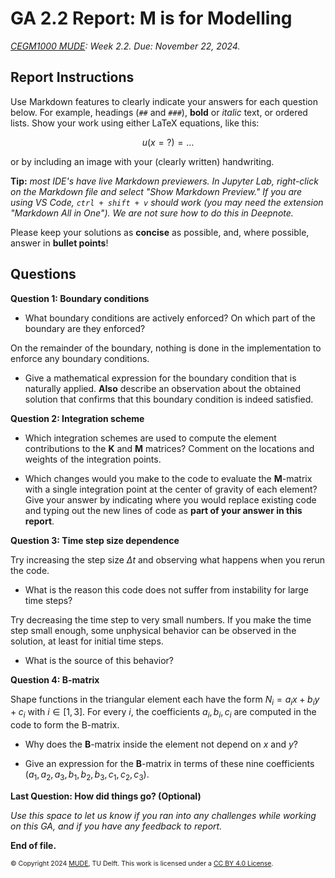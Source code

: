 # GA 2.2 Report: M is for Modelling

*[CEGM1000 MUDE](http://mude.citg.tudelft.nl/): Week 2.2. Due: November 22, 2024.*

## Report Instructions

Use Markdown features to clearly indicate your answers for each question below. For example, headings (`##` and `###`), **bold** or _italic_ text, or ordered lists. Show your work using either LaTeX equations, like this:

$$
u(x=?) = \dots
$$

or by including an image with your (clearly written) handwriting. 

**Tip:** _most IDE's have live Markdown previewers. In Jupyter Lab, right-click on the Markdown file and select "Show Markdown Preview." If you are using VS Code, `ctrl + shift + v` should work (you may need the extension "Markdown All in One"). We are not sure how to do this in Deepnote._

Please keep your solutions as **concise** as possible, and, where possible, answer in **bullet points**!

## Questions

**Question 1: Boundary conditions**
    
- What boundary conditions are actively enforced? On which part of the boundary are they enforced?
    
On the remainder of the boundary, nothing is done in the implementation to enforce any boundary conditions. 
    
- Give a mathematical expression for the boundary condition that is naturally applied. **Also** describe an observation about the obtained solution that confirms that this boundary condition is indeed satisfied.
    
**Question 2: Integration scheme**

-  Which integration schemes are used to compute the element contributions to the $\mathbf{K}$ and $\mathbf{M}$ matrices? Comment on the locations and weights of the integration points. 
    
- Which changes would you make to the code to evaluate the $\mathbf{M}$-matrix with a single integration point at the center of gravity of each element? Give your answer by indicating where you would replace existing code and typing out the new lines of code as **part of your answer in this report**.

**Question 3: Time step size dependence**

Try increasing the step size $\Delta t$ and observing what happens when you rerun the code. 
- What is the reason this code does not suffer from instability for large time steps? 

Try decreasing the time step to very small numbers. If you make the time step small enough, some unphysical behavior can be observed in the solution, at least for initial time steps. 
- What is the source of this behavior? 

**Question 4: $\mathbf{B}$-matrix**
    
Shape functions in the triangular element each have the form $N_i=a_ix+b_iy+c_i$ with $i\in[1,3]$. For every $i$, the coefficients $a_i, b_i, c_i$ are computed in the code to form the B-matrix. 
 - Why does the $\mathbf{B}$-matrix inside the element not depend on $x$ and $y$?

- Give an expression for the $\mathbf{B}$-matrix in terms of these nine coefficients ($a_1, a_2, a_3, b_1, b_2, b_3, c_1, c_2, c_3$). 

**Last Question: How did things go? (Optional)**

_Use this space to let us know if you ran into any challenges while working on this GA, and if you have any feedback to report._

**End of file.**

<span style="font-size: 75%">
&copy; Copyright 2024 <a rel="MUDE" href="http://mude.citg.tudelft.nl/">MUDE</a>, TU Delft. This work is licensed under a <a rel="license" href="http://creativecommons.org/licenses/by/4.0/">CC BY 4.0 License</a>.
